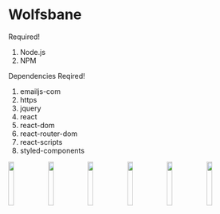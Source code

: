 # Wolfsbane
Required!
1. Node.js
2. NPM

Dependencies Reqired!
1. emailjs-com
2. https
3. jquery
4. react
5. react-dom
6. react-router-dom
7. react-scripts
8. styled-components

<img src="https://user-images.githubusercontent.com/53792139/98913478-6d07aa00-24ed-11eb-9097-b972069032de.png" width="15%"></img> <img src="https://user-images.githubusercontent.com/53792139/98913429-5eb98e00-24ed-11eb-8a21-3ae75620ad7a.png" width="15%"></img> <img src="https://user-images.githubusercontent.com/53792139/98913262-244ff100-24ed-11eb-9b65-f5f6997645d0.png" width="15%"></img> <img src="https://user-images.githubusercontent.com/53792139/98913297-2f0a8600-24ed-11eb-9607-740c342909b9.png" width="15%"></img> <img src="https://user-images.githubusercontent.com/53792139/98913333-3c277500-24ed-11eb-8850-60f05e28ac32.png" width="15%"></img> <img src="https://user-images.githubusercontent.com/53792139/98913384-4fd2db80-24ed-11eb-93c4-f139e3ea8c5c.png" width="15%"></img> 
